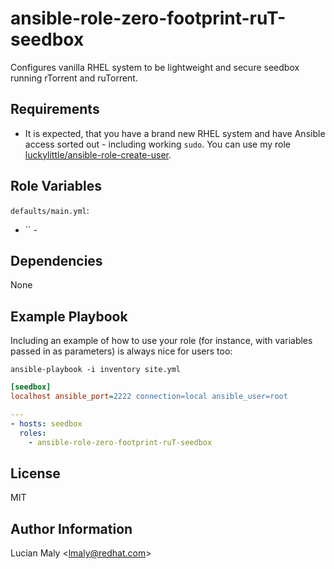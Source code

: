ansible-role-zero-footprint-ruT-seedbox
=========

Configures vanilla RHEL system to be lightweight and secure seedbox running rTorrent and ruTorrent.

Requirements
------------

* It is expected, that you have a brand new RHEL system and have Ansible access sorted out - including working `sudo`. You can use my role [luckylittle/ansible-role-create-user](https://github.com/luckylittle/ansible-role-create-user).

Role Variables
--------------

`defaults/main.yml`:

* `` -

Dependencies
------------

None

Example Playbook
----------------

Including an example of how to use your role (for instance, with variables passed in as parameters) is always nice for users too:

`ansible-playbook -i inventory site.yml`

```ini
[seedbox]
localhost ansible_port=2222 connection=local ansible_user=root
```

```yaml
---
- hosts: seedbox
  roles:
    - ansible-role-zero-footprint-ruT-seedbox
```

License
-------

MIT

Author Information
------------------

Lucian Maly <<lmaly@redhat.com>>
